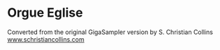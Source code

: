 # Orgue Eglise

Converted from the original GigaSampler version by S. Christian Collins
www.schristiancollins.com
